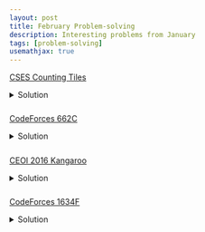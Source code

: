 ```yaml
---
layout: post
title: February Problem-solving
description: Interesting problems from January
tags: [problem-solving]
usemathjax: true
---
```


[CSES Counting Tiles](https://cses.fi/problemset/task/2181)

<details markdown="1" style="margin-bottom: 5%">

<summary>Solution</summary>

This technique is called "DP on broken profile". Interesting to note that
problem K from ICPC PACNW Regionals from today can also be solved using this technique
(Thankfully, in the contest, I was able to solve it quite straightforwardly). This problem is easier as we only have to
maintain a bitmask of which tiles are open. This allows a
$O(nm2^n)$ solution. The dp states are $dp[i][j][mask]$, where
$(i, j)$ is the corner, but since $dp[i][j]$ relies solely on
$dp[i][j - 1]$, we can drop the first two dimensions leading
to a $O(2^n)$ memory.

</details>

[CodeForces 662C](https://codeforces.com/contest/662/problem/C)

<details markdown="1" style="margin-bottom: 5%">

<summary>Solution</summary>

Bitmask DP + Finding the linear recurrence. We can first think of
each column as a bitmask of length $n$, labeling them $col\_1$,
$col\_2$, $\dots$, $col\_m$. Then, the rows that are being inversed
could be also represented as a bitmask of length $n$, denoted as
$mask$. Then, we are calculating the $mask$ that minimizes the sum

$$
\sum_{i = 1}^{m} \min(pc(mask \oplus col_i), n - pc(mask \oplus col_i))
$$

where $pc$ is the popcount function. This takes $O(2^n m)$, which is very slow. In order to improve this, we define $dp[k][mask]$ to be the number of $col\_i$ such that $pc(col\_i, mask) = k$. We can easily calculate $dp[0][mask]$ in $O(m)$ as $mask$ has to equal $col\_i$. Suppose $k > 0$, and $pc(col\_i, mask) = k$. We can consider a position $p$, such that $col\_i$ and $mask$ differs in. Then, there would be $dp[k - 1][mask \oplus 2^p]$ possible columns, but it could be possible that $col\_i$ and $mask \oplus 2^p$ differs in position $p$ again, so we have to subtract $dp[k - 2][mask]$, and repeating this process, if $pmask$ denotes $mask \oplus 2^p$, we get

$$
dp[k - 1][pmask] - dp[k - 2][mask] + dp[k - 3][pmask] - \dots
$$

If we sum for all $0 \leq p \leq n - 1$, then we would count each $col\_i$ $k$ times, so $k \cdot dp[k][mask]$. Hence,

$$
dp[k][mask] = \frac{1}{k} \sum_{p = 0}^{n - 1} \sum_{f = 1}^{k} (-1)^{f - 1} dp[k - f][mask \oplus (2^p \cdot (f \bmod 2))]
$$

There are $n \cdot 2^n$ states and $n^2$ per transition, yielding a $O(n^3 \cdot 2^n)$ which is still too slow. Note that

$$
\sum_{p = 0}^{n - 1} \sum_{f = 3}^{k} (-1)^{f - 1} dp[k - f][mask \oplus (2^p \cdot (f \bmod 2))]
= (k - 2)dp[k - 2][mask]
$$

so

$$
dp[k][mask] = \frac{1}{k} \left((k - 2 - n)dp[k - 2][mask] +
\sum_{p = 0}^{n - 1} dp[k - 1][mask \oplus 2^p]\right)
$$

yielding a $O(n)$ transition, hence, a $O(n^2 \cdot 2^n)$ solution.

</details>

[CEOI 2016 Kangaroo](https://oj.uz/problem/view/CEOI16_kangaroo)

<details markdown="1" style="margin-bottom: 5%">

<summary>Solution</summary>

Connected component DP. Note that the problem can be restated as counting the number of permutation $p\_1$, $\dots$, $p\_n$, such that $p\_1 = cs$, $p\_n = cf$, and for all $2 \leq i \leq n - 1$, either $p\_{i - 1} < p\_i > p\_{i + 1}$ or $p\_{i - 1} > p\_i < p\_{i + 1}$ holds. Then, we can proceed with the typical dp states $dp[i][j]$ which represents the number of correct permutations, partially filled with $1$ to $i$, that has $j$ connected components. We note that because we insert the elements in increasing order, we can only either merge two connected components or add an independent component. Obviously, the corner cases are when $i = cs$ or $i = cf$, but they are trivial. Thus, we get a $O(n^2)$ solution with $O(n)$ memory usage.

</details>

[CodeForces 1634F](https://codeforces.com/problemset/problem/1634/F)

<details markdown="1" style="margin-bottom: 5%">

<summary>Solution</summary>

Modified prefix sum. Consider $C_i = A_i - B_i$, and $D_1 = C_1$, $D_2 = C_2 - C_1$, $D_i =
C_i - C_{i - 1} - C_{i - 2}$. Note that $A = B$ if and only if $D_i = 0$ for all $i$.
Also, for each query $[l, r]$, only $D_l \mathrel{+}= 1$, $D_{r + 1} \mathrel{-}= F_{r - l + 2}$, $D_{r + 2} \mathrel{-}= F_{r - l + 1}$.
So we can easily update $D$ by precomputing the Fibonacci numbers. Hence, we get a
$O(N + Q)$ solution.

</details>
